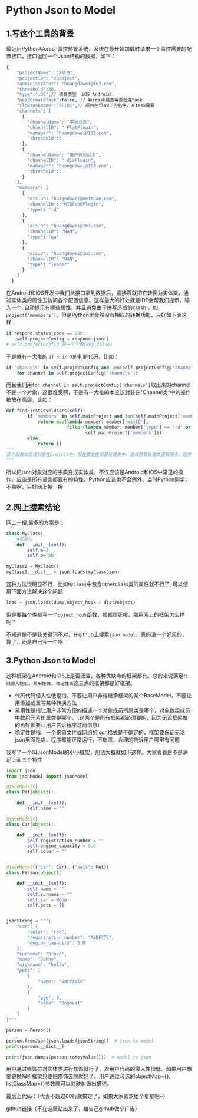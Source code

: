 # Python Json to Model

## 1.写这个工具的背景

最近用Python写crash监控预警系统，系统在最开始加载时请求一个监控需要的配置接口，接口返回一个Json结构的数据，如下：

```python
{
    "projectName": "X项目",
    "projectID": "xproject",
    "administrator": "huangdawei@163.com",
    "threshold":30,
    "type":"iOS",// 项目类型  iOS Android
    "needCreateTask":false, // 新crash是否需要创建task
    "flowTaskName":"FEIOS",// 项目在flow上的名字，开task需要
    "channels": [
      {
        "channelName": "平台业务",
        "channelID": " PlatPlugin",
        "manager": "huangdawei@163.com",
        "threshold":5
      },
      {
        "channelName": "用户评论回复",
        "channelID": " disPlugin",
        "manager": "huangdawei@163.com",
        "threshold":5
      }
    ],
    "members": [
      {
        "misID": "huagndawei@meituan.com",
        "channelID": "MTBFoodPlugin",
        "type": "rd"
      },
      {
        "misID": "huangdawei@163.com",
        "channelID": "NAN",
        "type": "qa"
      },
      {
        "misID": "huangdawei@163.com",
        "channelID": "NAN",
        "type": "leader"
      }
    ]
  }
```

在Android和iOS开发中我们从接口拿到数据后，紧接着就把它转换为实体类，通过实体类的属性去访问各个配置信息。这样最大的好处就是IDE会帮我们提示，输入一个`.`自动提示有哪些属性，并且避免由于拼写造成的crash ，如`project['mmembers']`。但是Python里竟然没有相应的转换功能，只好如下面这样：

```python
if respond.status_code == 200:
    self.projectConfig = respond.json()
# self.projectConfig 是一个字典(key_value)
```

于是就有一大堆的 `if x in X`的判断代码，比如：

```python
if 'channels' in self.projectConfig and len(self.projectConfig['channels']) > 0:
    for channel in self.projectConfig['channels']:
```

而且我们用`for channel in self.projectConfig['channels']`取出来的channel不是一个对象，这很难受啊，于是有一大推的本应该封装在"Channel类“中的操作被放在高层，比如：

```python
def findFirstLevelUsers(self):
        if 'members' in self.mainProject and len(self.mainProject['members']) > 0:
            return map(lambda member: member['misID'],
                       filter(lambda member: member['type'] == 'rd' or member['type'] == 'qa',
                              self.mainProject['members']))
        else:
            return []
"""
这个函数本应该封装在project中，现在要放在预警处理类中，造成预警处理类逻辑很多。程序整体的封装和内聚都很差
"""
```

所以把json对象对应的字典变成实体类，不仅应该是Android和iOS中常见的操作，应该是所有语言都要有的特性。Python应该也不会例外，当时Python刚学，不熟啊，只好网上搜一搜

## 2.网上搜索结论

网上一搜,最多的方案是：

```python
class MyClass:  
    #初始化  
    def __init__(self):  
        self.a=2  
        self.b='bb' 
        
myClass2 = MyClass()
myClass2.__dict__ = json.loads(myClassJson)
```

这种方法很明显不行，比如`MyClass`中包含`OtherClass`类的属性就不行了, 可以使用下面方法解决这个问题

```python
load = json.loads(dump,object_hook = dict2object)
```

但是要每个类都写一个`object_hook`函数，烦都烦死啦。那用网上的框架怎么样呢？

不知道是不是我关键词不对，在github上搜索`json model`，真的没一个好用的，算了，还是自己写一个吧

## 3.Python Json to Model

这种框架在Android和iOS上是否泛滥，各种优缺点的框架都有。总的来说满足`代码侵入性低`、`易用性强`、`稳定性高`这三点的框架都是好框架。

* 代码代码侵入性低是指，不要让用户非得继承框架的某个BaseModel，不要让用添加或重写某种转换方法
* 易用性是指让用户非常方便的描述一个对象成员所属类是哪个，对象数组成员中数组元素所属类是哪个。（这两个是所有框架都必须要的，因为无论框架做的再好都要让用户告诉程序这两信息）
* 稳定性是指，一个来自文件或网络的json格式是不确定的，框架要保证无论json里面是啥，程序都能正常运行，不崩溃，合理的告诉用户哪里有问题

我写了一个叫JsonModel的小小框架，用法大概就如下这样。大家看看是不是满足上面三个特性

```python
import json
from jsonModel import jsonModel

@jsonModel()
class Pet(object):

    def __init__(self):
        self.name = ""

@jsonModel()
class Car(object):

    def __init__(self):
        self.registration_number = ""
        self.engine_capacity = 0.0
        self.color = ""


@jsonModel({"car": Car}, {"pets": Pet})
class Person(object):

    def __init__(self):
        self.name = ""
        self.surname = ""
        self.car = None
        self.pets = []


jsonString = """{
    "car": {
        "color": "red",
        "registration_number": "ASDF777",
        "engine_capacity": 5.0
    },
    "surname": "Bravo",
    "name": "Johny",
    "nickname": "hello",
    "pets": [
        {
            "name": "Garfield"
        },
        {
            "age": 9,
            "name": "Dogmeat"
        }
    ]
}"""

person = Person()

person.fromJson(json.loads(jsonString))  # json to model
print(person.__dict__)

print(json.dumps(person.toKeyValue()))  # model to json

```

用户通过修饰符对实体类进行修饰就行了，对用户代码的侵入性很低。如果用户想要更换解析框架只要把修饰去除就好了。用户通过可选的objectMap={}, listClassMap={}参数就可以对映射做出描述。

最后上代码：（代表不超过60行就搞定了，如果大家喜欢给个星星吧~）

github链接（不在这里贴出来了，给自己github做个广告）
